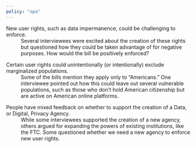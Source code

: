 ```yaml
---
policy: "opa"
---
```


<dl>
  <dt>New user rights, such as data impermanence, could be challenging to enforce.</dt>
  <dd>
    Several interviewees were excited about the creation of these rights but questioned how they could be taken advantage of for negative purposes. How would the bill be positively enforced?
  </dd>
</dl>

<dl>
  <dt>Certain user rights could unintentionally (or intentionally) exclude marginalized populations.</dt>
  <dd>
    Some of the bills mention they apply only to “Americans.” One interviewee pointed out how this could leave out several vulnerable populations, such as those who don’t hold American citizenship but are active on American online platforms.
  </dd>
</dl>

<dl>
  <dt>People have mixed feedback on whether to support the creation of a Data, or Digital, Privacy Agency.</dt>
  <dd>
    While some interviewees supported the creation of a new agency, others argued for expanding the powers of existing institutions, like the FTC. Some questioned whether we need a new agency to enforce new user rights.
  </dd>
</dl>
